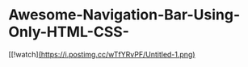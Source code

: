 # Awesome-Navigation-Bar-Using-Only-HTML-CSS-
[[!watch][(https://i.postimg.cc/wTfYRvPF/Untitled-1.png)](https://www.youtube.com/watch?v=1_m_Nd-1MTE)
